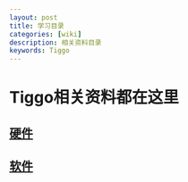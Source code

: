 ```yaml
---
layout: post
title: 学习目录
categories: [wiki]
description: 相关资料目录
keywords: Tiggo
---
```

# Tiggo相关资料都在这里
## [硬件]()
## [软件]()
